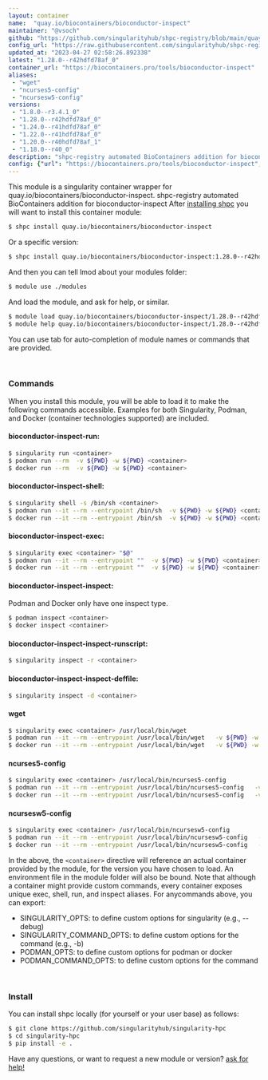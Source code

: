 ```yaml
---
layout: container
name:  "quay.io/biocontainers/bioconductor-inspect"
maintainer: "@vsoch"
github: "https://github.com/singularityhub/shpc-registry/blob/main/quay.io/biocontainers/bioconductor-inspect/container.yaml"
config_url: "https://raw.githubusercontent.com/singularityhub/shpc-registry/main/quay.io/biocontainers/bioconductor-inspect/container.yaml"
updated_at: "2023-04-27 02:58:26.892338"
latest: "1.28.0--r42hdfd78af_0"
container_url: "https://biocontainers.pro/tools/bioconductor-inspect"
aliases:
 - "wget"
 - "ncurses5-config"
 - "ncursesw5-config"
versions:
 - "1.8.0--r3.4.1_0"
 - "1.28.0--r42hdfd78af_0"
 - "1.24.0--r41hdfd78af_0"
 - "1.22.0--r41hdfd78af_0"
 - "1.20.0--r40hdfd78af_1"
 - "1.18.0--r40_0"
description: "shpc-registry automated BioContainers addition for bioconductor-inspect"
config: {"url": "https://biocontainers.pro/tools/bioconductor-inspect", "maintainer": "@vsoch", "description": "shpc-registry automated BioContainers addition for bioconductor-inspect", "latest": {"1.28.0--r42hdfd78af_0": "sha256:941b2c4e234805980a7c354fbaf6c5e242b38814fb7084654f3465c4a5259a5a"}, "tags": {"1.8.0--r3.4.1_0": "sha256:e6f56ebac0f12e9b3446c7f5cb62fa5259f89e8adbf8b65453f1f7e4de116ece", "1.28.0--r42hdfd78af_0": "sha256:941b2c4e234805980a7c354fbaf6c5e242b38814fb7084654f3465c4a5259a5a", "1.24.0--r41hdfd78af_0": "sha256:937f2e9ac96c857ad28bcbbe64375cd6b8b04578727f73ad13c1a1ebc00a921d", "1.22.0--r41hdfd78af_0": "sha256:4e8810e2d7cd7b99cc0269596a67e5f7b059a072716442bae3ad27c8719985a4", "1.20.0--r40hdfd78af_1": "sha256:86ab678d02a5142f7736a72606e2b499c126472abee96838dc5570dfb4aca491", "1.18.0--r40_0": "sha256:1b7a0d6f42a7c75b47683cf2877cbac918d847dc651cd8cc738db67adb97fa46"}, "docker": "quay.io/biocontainers/bioconductor-inspect", "aliases": {"wget": "/usr/local/bin/wget", "ncurses5-config": "/usr/local/bin/ncurses5-config", "ncursesw5-config": "/usr/local/bin/ncursesw5-config"}}
---
```


This module is a singularity container wrapper for quay.io/biocontainers/bioconductor-inspect.
shpc-registry automated BioContainers addition for bioconductor-inspect
After [installing shpc](#install) you will want to install this container module:


```bash
$ shpc install quay.io/biocontainers/bioconductor-inspect
```

Or a specific version:

```bash
$ shpc install quay.io/biocontainers/bioconductor-inspect:1.28.0--r42hdfd78af_0
```

And then you can tell lmod about your modules folder:

```bash
$ module use ./modules
```

And load the module, and ask for help, or similar.

```bash
$ module load quay.io/biocontainers/bioconductor-inspect/1.28.0--r42hdfd78af_0
$ module help quay.io/biocontainers/bioconductor-inspect/1.28.0--r42hdfd78af_0
```

You can use tab for auto-completion of module names or commands that are provided.

<br>

### Commands

When you install this module, you will be able to load it to make the following commands accessible.
Examples for both Singularity, Podman, and Docker (container technologies supported) are included.

#### bioconductor-inspect-run:

```bash
$ singularity run <container>
$ podman run --rm  -v ${PWD} -w ${PWD} <container>
$ docker run --rm  -v ${PWD} -w ${PWD} <container>
```

#### bioconductor-inspect-shell:

```bash
$ singularity shell -s /bin/sh <container>
$ podman run --it --rm --entrypoint /bin/sh  -v ${PWD} -w ${PWD} <container>
$ docker run --it --rm --entrypoint /bin/sh  -v ${PWD} -w ${PWD} <container>
```

#### bioconductor-inspect-exec:

```bash
$ singularity exec <container> "$@"
$ podman run --it --rm --entrypoint ""  -v ${PWD} -w ${PWD} <container> "$@"
$ docker run --it --rm --entrypoint ""  -v ${PWD} -w ${PWD} <container> "$@"
```

#### bioconductor-inspect-inspect:

Podman and Docker only have one inspect type.

```bash
$ podman inspect <container>
$ docker inspect <container>
```

#### bioconductor-inspect-inspect-runscript:

```bash
$ singularity inspect -r <container>
```

#### bioconductor-inspect-inspect-deffile:

```bash
$ singularity inspect -d <container>
```


#### wget

```bash
$ singularity exec <container> /usr/local/bin/wget
$ podman run --it --rm --entrypoint /usr/local/bin/wget   -v ${PWD} -w ${PWD} <container> -c " $@"
$ docker run --it --rm --entrypoint /usr/local/bin/wget   -v ${PWD} -w ${PWD} <container> -c " $@"
```


#### ncurses5-config

```bash
$ singularity exec <container> /usr/local/bin/ncurses5-config
$ podman run --it --rm --entrypoint /usr/local/bin/ncurses5-config   -v ${PWD} -w ${PWD} <container> -c " $@"
$ docker run --it --rm --entrypoint /usr/local/bin/ncurses5-config   -v ${PWD} -w ${PWD} <container> -c " $@"
```


#### ncursesw5-config

```bash
$ singularity exec <container> /usr/local/bin/ncursesw5-config
$ podman run --it --rm --entrypoint /usr/local/bin/ncursesw5-config   -v ${PWD} -w ${PWD} <container> -c " $@"
$ docker run --it --rm --entrypoint /usr/local/bin/ncursesw5-config   -v ${PWD} -w ${PWD} <container> -c " $@"
```



In the above, the `<container>` directive will reference an actual container provided
by the module, for the version you have chosen to load. An environment file in the
module folder will also be bound. Note that although a container
might provide custom commands, every container exposes unique exec, shell, run, and
inspect aliases. For anycommands above, you can export:

 - SINGULARITY_OPTS: to define custom options for singularity (e.g., --debug)
 - SINGULARITY_COMMAND_OPTS: to define custom options for the command (e.g., -b)
 - PODMAN_OPTS: to define custom options for podman or docker
 - PODMAN_COMMAND_OPTS: to define custom options for the command

<br>

### Install

You can install shpc locally (for yourself or your user base) as follows:

```bash
$ git clone https://github.com/singularityhub/singularity-hpc
$ cd singularity-hpc
$ pip install -e .
```

Have any questions, or want to request a new module or version? [ask for help!](https://github.com/singularityhub/singularity-hpc/issues)